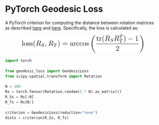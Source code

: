 # PyTorch Geodesic Loss

A PyTorch criterion for computing the distance between rotation matrices as described [here](http://www.boris-belousov.net/2016/12/01/quat-dist/#using-rotation-matrices) and [here](https://link.springer.com/article/10.1007/s10851-009-0161-2).
Specifically, the loss is calculated as:

<p align="center">
  <img src="geodesic_loss.png" width="400">
</p>


```python
import torch

from geodesic_loss import GeodesicLoss
from scipy.spatial.transform import Rotation

N = 100
Rs = torch.Tensor(Rotation.random(2 * N).as_matrix())
R_Ss = Rs[:N]
R_Ts = Rs[N:]

criterion = GeodesicLoss(reduction="none")
dists = criterion(R_Ss, R_Ts)
```
